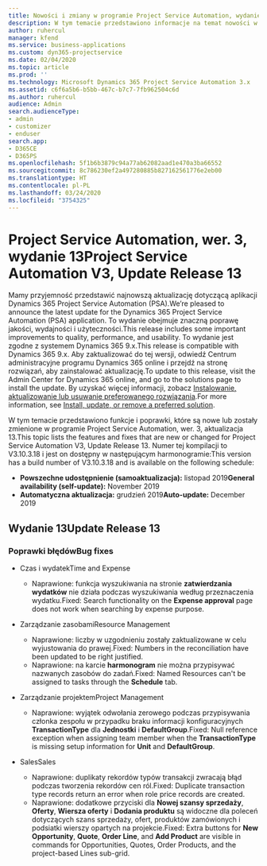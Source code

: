 ```yaml
---
title: Nowości i zmiany w programie Project Service Automation, wydanie 13, wer. 3
description: W tym temacie przedstawiono informacje na temat nowości w aktualizacji usługi Project Service Automation, wydanie 13, wer. 3.
author: ruhercul
manager: kfend
ms.service: business-applications
ms.custom: dyn365-projectservice
ms.date: 02/04/2020
ms.topic: article
ms.prod: ''
ms.technology: Microsoft Dynamics 365 Project Service Automation 3.x
ms.assetid: c6f6a5b6-b5bb-467c-b7c7-7fb962504c6d
ms.author: ruhercul
audience: Admin
search.audienceType:
- admin
- customizer
- enduser
search.app:
- D365CE
- D365PS
ms.openlocfilehash: 5f1b6b3879c94a77ab62082aad1e470a3ba66552
ms.sourcegitcommit: 8c786230ef2a497280885b827162561776e2eb00
ms.translationtype: HT
ms.contentlocale: pl-PL
ms.lasthandoff: 03/24/2020
ms.locfileid: "3754325"
---
```

# <a name="project-service-automation-v3-update-release-13"></a><span data-ttu-id="fc908-103">Project Service Automation, wer. 3, wydanie 13</span><span class="sxs-lookup"><span data-stu-id="fc908-103">Project Service Automation V3, Update Release 13</span></span>
<span data-ttu-id="fc908-104">Mamy przyjemność przedstawić najnowszą aktualizację dotyczącą aplikacji Dynamics 365 Project Service Automation (PSA).</span><span class="sxs-lookup"><span data-stu-id="fc908-104">We’re pleased to announce the latest update for the Dynamics 365 Project Service Automation (PSA) application.</span></span> <span data-ttu-id="fc908-105">To wydanie obejmuje znaczną poprawę jakości, wydajności i użyteczności.</span><span class="sxs-lookup"><span data-stu-id="fc908-105">This release includes some important improvements to quality, performance, and usability.</span></span> <span data-ttu-id="fc908-106">To wydanie jest zgodne z systemem Dynamics 365 9.x.</span><span class="sxs-lookup"><span data-stu-id="fc908-106">This release is compatible with Dynamics 365 9.x.</span></span> <span data-ttu-id="fc908-107">Aby zaktualizować do tej wersji, odwiedź Centrum administracyjne programu Dynamics 365 online i przejdź na stronę rozwiązań, aby zainstalować aktualizację.</span><span class="sxs-lookup"><span data-stu-id="fc908-107">To update to this release, visit the Admin Center for Dynamics 365 online, and go to the solutions page to install the update.</span></span> <span data-ttu-id="fc908-108">By uzyskać więcej informacji, zobacz [Instalowanie, aktualizowanie lub usuwanie preferowanego rozwiązania](https://docs.microsoft.com/power-platform/admin/install-remove-preferred-solution).</span><span class="sxs-lookup"><span data-stu-id="fc908-108">For more information, see [Install, update, or remove a preferred solution](https://docs.microsoft.com/power-platform/admin/install-remove-preferred-solution).</span></span>

<span data-ttu-id="fc908-109">W tym temacie przedstawiono funkcje i poprawki, które są nowe lub zostały zmienione w programie Project Service Automation, wer. 3, aktualizacja 13.</span><span class="sxs-lookup"><span data-stu-id="fc908-109">This topic lists the features and fixes that are new or changed for Project Service Automation V3, Update Release 13.</span></span> <span data-ttu-id="fc908-110">Numer tej kompilacji to V3.10.3.18 i jest on dostępny w następującym harmonogramie:</span><span class="sxs-lookup"><span data-stu-id="fc908-110">This version has a build number of V3.10.3.18 and is available on the following schedule:</span></span>

- <span data-ttu-id="fc908-111">**Powszechne udostępnienie (samoaktualizacja):** listopad 2019</span><span class="sxs-lookup"><span data-stu-id="fc908-111">**General availability (self-update):** November 2019</span></span>
- <span data-ttu-id="fc908-112">**Automatyczna aktualizacja:** grudzień 2019</span><span class="sxs-lookup"><span data-stu-id="fc908-112">**Auto-update:** December 2019</span></span>


## <a name="update-release-13"></a><span data-ttu-id="fc908-113">Wydanie 13</span><span class="sxs-lookup"><span data-stu-id="fc908-113">Update Release 13</span></span> 

### <a name="bug-fixes"></a><span data-ttu-id="fc908-114">Poprawki błędów</span><span class="sxs-lookup"><span data-stu-id="fc908-114">Bug fixes</span></span>

- <span data-ttu-id="fc908-115">Czas i wydatek</span><span class="sxs-lookup"><span data-stu-id="fc908-115">Time and Expense</span></span>

     - <span data-ttu-id="fc908-116">Naprawione: funkcja wyszukiwania na stronie **zatwierdzania wydatków** nie działa podczas wyszukiwania według przeznaczenia wydatku.</span><span class="sxs-lookup"><span data-stu-id="fc908-116">Fixed: Search functionality on the **Expense approval** page does not work when searching by expense purpose.</span></span>

- <span data-ttu-id="fc908-117">Zarządzanie zasobami</span><span class="sxs-lookup"><span data-stu-id="fc908-117">Resource Management</span></span>

     - <span data-ttu-id="fc908-118">Naprawione: liczby w uzgodnieniu zostały zaktualizowane w celu wyjustowania do prawej.</span><span class="sxs-lookup"><span data-stu-id="fc908-118">Fixed: Numbers in the reconciliation have been updated to be right justified.</span></span>
     - <span data-ttu-id="fc908-119">Naprawione: na karcie **harmonogram** nie można przypisywać nazwanych zasobów do zadań.</span><span class="sxs-lookup"><span data-stu-id="fc908-119">Fixed: Named Resources can't be assigned to tasks through the **Schedule** tab.</span></span>

- <span data-ttu-id="fc908-120">Zarządzanie projektem</span><span class="sxs-lookup"><span data-stu-id="fc908-120">Project Management</span></span>

     - <span data-ttu-id="fc908-121">Naprawione: wyjątek odwołania zerowego podczas przypisywania członka zespołu w przypadku braku informacji konfiguracyjnych **TransactionType** dla **Jednostki** i **DefaultGroup**.</span><span class="sxs-lookup"><span data-stu-id="fc908-121">Fixed: Null reference exception when assigning team member when the **TransactionType** is missing setup information for **Unit** and **DefaultGroup**.</span></span>

- <span data-ttu-id="fc908-122">Sales</span><span class="sxs-lookup"><span data-stu-id="fc908-122">Sales</span></span>

     - <span data-ttu-id="fc908-123">Naprawione: duplikaty rekordów typów transakcji zwracają błąd podczas tworzenia rekordów cen ról.</span><span class="sxs-lookup"><span data-stu-id="fc908-123">Fixed: Duplicate transaction type records return an error when role price records are created.</span></span>
     - <span data-ttu-id="fc908-124">Naprawione: dodatkowe przyciski dla **Nowej szansy sprzedaży**, **Oferty**, **Wiersza oferty** i **Dodania produktu** są widoczne dla poleceń dotyczących szans sprzedaży, ofert, produktów zamówionych i podsiatki wierszy opartych na projekcie.</span><span class="sxs-lookup"><span data-stu-id="fc908-124">Fixed: Extra buttons for **New Opportunity**, **Quote**, **Order Line**, and **Add Product** are visible in commands for Opportunities, Quotes, Order Products, and the project-based Lines sub-grid.</span></span>


